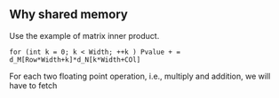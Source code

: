 ## Why shared memory 

Use the example of matrix inner product. 

`
for (int k = 0; k < Width; ++k )
   Pvalue + = d_M[Row*Width+k]*d_N[k*Width+COl]
`

For each two floating point operation, i.e., multiply and addition, we will have to fetch 
